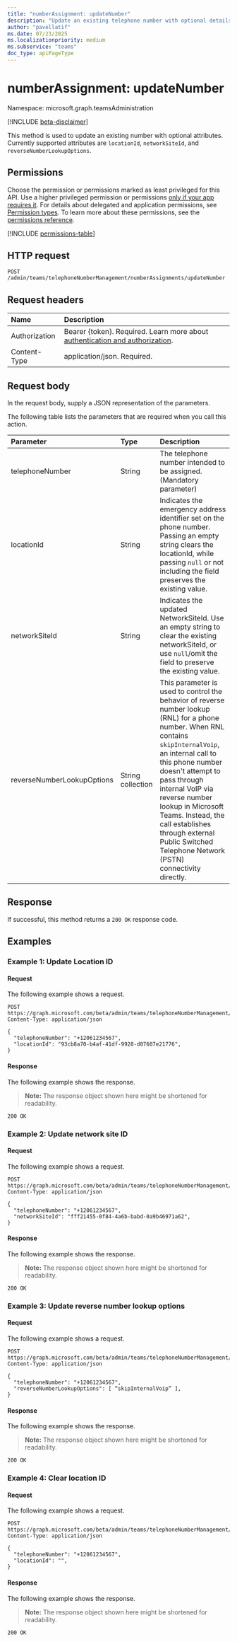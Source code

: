 ```yaml
---
title: "numberAssignment: updateNumber"
description: "Update an existing telephone number with optional details"
author: "pavellatif"
ms.date: 07/23/2025
ms.localizationpriority: medium
ms.subservice: "teams"
doc_type: apiPageType
---
```


# numberAssignment: updateNumber

Namespace: microsoft.graph.teamsAdministration

[!INCLUDE [beta-disclaimer](../../includes/beta-disclaimer.md)]

This method is used to update an existing number with optional attributes. Currently supported attributes are `locationId`, `networkSiteId`, and `reverseNumberLookupOptions`.

## Permissions

Choose the permission or permissions marked as least privileged for this API. Use a higher privileged permission or permissions [only if your app requires it](/graph/permissions-overview#best-practices-for-using-microsoft-graph-permissions). For details about delegated and application permissions, see [Permission types](/graph/permissions-overview#permission-types). To learn more about these permissions, see the [permissions reference](/graph/permissions-reference).

<!-- {
  "blockType": "permissions",
  "name": "teamsadministration-numberassignment-updatenumber-permissions"
}
-->
[!INCLUDE [permissions-table](../includes/permissions/teamsadministration-numberassignment-updatenumber-permissions.md)]

## HTTP request

<!-- {
  "blockType": "ignored"
}
-->
``` http
POST /admin/teams/telephoneNumberManagement/numberAssignments/updateNumber
```

## Request headers

|Name|Description|
|:---|:---|
|Authorization|Bearer {token}. Required. Learn more about [authentication and authorization](/graph/auth/auth-concepts).|
|Content-Type|application/json. Required.|

## Request body

In the request body, supply a JSON representation of the parameters.

The following table lists the parameters that are required when you call this action.

|Parameter|Type|Description|
|:---|:---|:---|
|telephoneNumber|String|The telephone number intended to be assigned. (Mandatory parameter)|
|locationId|String|Indicates the emergency address identifier set on the phone number. Passing an empty string clears the locationId, while passing `null` or not including the field preserves the existing value.|
|networkSiteId|String|Indicates the updated NetworkSiteId. Use an empty string to clear the existing networkSiteId, or use `null`/omit the field to preserve the existing value.|
|reverseNumberLookupOptions|String collection|This parameter is used to control the behavior of reverse number lookup (RNL) for a phone number. When RNL contains `skipInternalVoip`, an internal call to this phone number doesn't attempt to pass through internal VoIP via reverse number lookup in Microsoft Teams. Instead, the call establishes through external Public Switched Telephone Network (PSTN) connectivity directly.|

## Response

If successful, this method returns a `200 OK` response code.

## Examples

### Example 1: Update Location ID

#### Request

The following example shows a request.
<!-- {
  "blockType": "request",
  "name": "post_updateNumber1",
}
-->
``` http
POST https://graph.microsoft.com/beta/admin/teams/telephoneNumberManagement/numberAssignments/updateNumber
Content-Type: application/json

{
  "telephoneNumber": "+12061234567",
  "locationId": "93cb8a70-b4af-41df-9928-d07607e21776",
}
```

#### Response

The following example shows the response.

>**Note:** The response object shown here might be shortened for readability.
<!-- {
  "blockType": "response",
  "truncated": true,
  "@odata.type": "Collection(microsoft.graph.teamsAdministration.telephoneNumberManagement)"
}
-->
``` http
200 OK
```

### Example 2: Update network site ID

#### Request

The following example shows a request.

<!-- {
  "blockType": "request",
  "name": "post_updateNumber2",
}
-->
``` http
POST https://graph.microsoft.com/beta/admin/teams/telephoneNumberManagement/numberAssignments/updateNumber
Content-Type: application/json

{
  "telephoneNumber": "+12061234567",
  "networkSiteId": "fff21455-0f84-4a6b-babd-0a9b46971a62",
}
```

#### Response

The following example shows the response.

>**Note:** The response object shown here might be shortened for readability.
<!-- {
  "blockType": "response",
  "truncated": true,
  "@odata.type": "Collection(microsoft.graph.teamsAdministration.telephoneNumberManagement)"
}
-->
``` http
200 OK
```

### Example 3: Update reverse number lookup options

#### Request

The following example shows a request.

<!-- {
  "blockType": "request",
  "name": "post_updateNumber3",
}
-->
``` http
POST https://graph.microsoft.com/beta/admin/teams/telephoneNumberManagement/numberAssignments/updateNumber
Content-Type: application/json

{
  "telephoneNumber": "+12061234567",
  "reverseNumberLookupOptions": [ “skipInternalVoip” ],
}
```

#### Response

The following example shows the response.

>**Note:** The response object shown here might be shortened for readability.
<!-- {
  "blockType": "response",
  "truncated": true,
  "@odata.type": "Collection(microsoft.graph.teamsAdministration.telephoneNumberManagement)"
}
-->
``` http
200 OK
```

### Example 4: Clear location ID

#### Request

The following example shows a request.

<!-- {
  "blockType": "request",
  "name": "post_updateNumber4",
}
-->
``` http
POST https://graph.microsoft.com/beta/admin/teams/telephoneNumberManagement/numberAssignments/updateNumber
Content-Type: application/json

{
  "telephoneNumber": "+12061234567",
  "locationId": "",
}
```

#### Response

The following example shows the response.
>**Note:** The response object shown here might be shortened for readability.
<!-- {
  "blockType": "response",
  "truncated": true,
  "@odata.type": "Collection(microsoft.graph.teamsAdministration.telephoneNumberManagement)"
}
-->
``` http
200 OK
```
